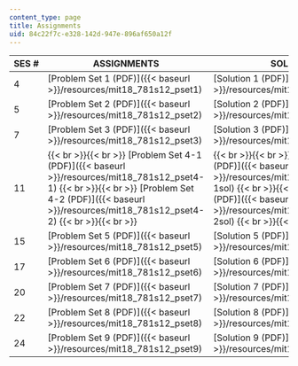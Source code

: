 ```yaml
---
content_type: page
title: Assignments
uid: 84c22f7c-e328-142d-947e-896af650a12f
---
```


| SES # | ASSIGNMENTS | SOLUTIONS |
| --- | --- | --- |
| 4 | [Problem Set 1 (PDF)]({{< baseurl >}}/resources/mit18_781s12_pset1) | [Solution 1 (PDF)]({{< baseurl >}}/resources/mit18_781s12_pset1sol) |
| 5 | [Problem Set 2 (PDF)]({{< baseurl >}}/resources/mit18_781s12_pset2) | [Solution 2 (PDF)]({{< baseurl >}}/resources/mit18_781s12_pset2sol) |
| 7 | [Problem Set 3 (PDF)]({{< baseurl >}}/resources/mit18_781s12_pset3) | [Solution 3 (PDF)]({{< baseurl >}}/resources/mit18_781s12_pset3sol) |
| 11 |  {{< br >}}{{< br >}} [Problem Set 4-1 (PDF)]({{< baseurl >}}/resources/mit18_781s12_pset4-1) {{< br >}}{{< br >}} [Problem Set 4-2 (PDF)]({{< baseurl >}}/resources/mit18_781s12_pset4-2) {{< br >}}{{< br >}}  |  {{< br >}}{{< br >}} [Solution 4-1 (PDF)]({{< baseurl >}}/resources/mit18_781s12_pset4-1sol) {{< br >}}{{< br >}} [Solution 4-2 (PDF)]({{< baseurl >}}/resources/mit18_781s12_pset4-2sol) {{< br >}}{{< br >}}  |
| 15 | [Problem Set 5 (PDF)]({{< baseurl >}}/resources/mit18_781s12_pset5) | [Solution 5 (PDF)]({{< baseurl >}}/resources/mit18_781s12_pset5sol) |
| 17 | [Problem Set 6 (PDF)]({{< baseurl >}}/resources/mit18_781s12_pset6) | [Solution 6 (PDF)]({{< baseurl >}}/resources/mit18_781s12_pset6sol) |
| 20 | [Problem Set 7 (PDF)]({{< baseurl >}}/resources/mit18_781s12_pset7) | [Solution 7 (PDF)]({{< baseurl >}}/resources/mit18_781s12_pset7sol) |
| 22 | [Problem Set 8 (PDF)]({{< baseurl >}}/resources/mit18_781s12_pset8) | [Solution 8 (PDF)]({{< baseurl >}}/resources/mit18_781s12_pset8sol) |
| 24 | [Problem Set 9 (PDF)]({{< baseurl >}}/resources/mit18_781s12_pset9) | [Solution 9 (PDF)]({{< baseurl >}}/resources/mit18_781s12_pset9sol)